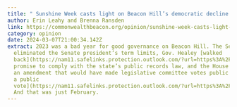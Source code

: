 ```yaml
---
title: " Sunshine Week casts light on Beacon Hill’s democratic decline "
author: Erin Leahy and Brenna Ransden
link: https://commonwealthbeacon.org/opinion/sunshine-week-casts-light-on-beacon-hills-democratic-decline/
category: opinion
date: 2024-03-07T21:00:34.142Z
extract: 2023 was a bad year for good governance on Beacon Hill. The Senate
  eliminated the Senate president’s term limits, Gov. Healey [walked
  back](https://nam11.safelinks.protection.outlook.com/?url=https%3A%2F%2Fwww.bostonglobe.com%2F2023%2F02%2F20%2Fmetro%2Fhealey-who-once-vowed-not-claim-blanket-public-records-exemption-governor-refuses-release-call-logs-e-mails%2F&data=05%7C02%7Cmjonas%40massinc.org%7C64d8f76e440d43b1073408dc3d69e82a%7C2e4281ac78ee4d85a6c5083153ea1b48%7C1%7C0%7C638452774231198431%7CUnknown%7CTWFpbGZsb3d8eyJWIjoiMC4wLjAwMDAiLCJQIjoiV2luMzIiLCJBTiI6Ik1haWwiLCJXVCI6Mn0%3D%7C0%7C%7C%7C&sdata=jG%2FbBWEwh3oLkIEZl337PMY4Vbl1wQLieC%2FRUVmhQdY%3D&reserved=0) her
  promise to comply with the state’s public records law, and the House shot down
  an amendment that would have made legislative committee votes public *[without
  a public
  vote](https://nam11.safelinks.protection.outlook.com/?url=https%3A%2F%2Ftwitter.com%2Fact_on_mass%2Fstatus%2F1621196045131649025%3Fs%3D20%26t%3D03ACWwngZeJWyxGPmeVeHQ%26utm_medium%3D%26emci%3D7349c9c9-1ea3-ed11-994d-00224832eb73%26emdi%3D66d9214f-21a3-ed11-994d-00224832eb73%26ceid%3D24639008&data=05%7C02%7Cmjonas%40massinc.org%7C64d8f76e440d43b1073408dc3d69e82a%7C2e4281ac78ee4d85a6c5083153ea1b48%7C1%7C0%7C638452774231218515%7CUnknown%7CTWFpbGZsb3d8eyJWIjoiMC4wLjAwMDAiLCJQIjoiV2luMzIiLCJBTiI6Ik1haWwiLCJXVCI6Mn0%3D%7C0%7C%7C%7C&sdata=SGdpya954rst3DPVcuCQGdn3PCRs5VbuSbF5HPDiLAA%3D&reserved=0)*.
  And that was just February.
---
```

